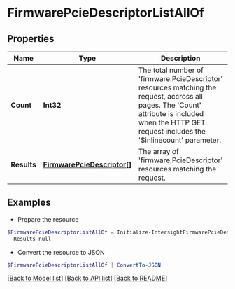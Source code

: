 # FirmwarePcieDescriptorListAllOf
## Properties

Name | Type | Description | Notes
------------ | ------------- | ------------- | -------------
**Count** | **Int32** | The total number of &#39;firmware.PcieDescriptor&#39; resources matching the request, accross all pages. The &#39;Count&#39; attribute is included when the HTTP GET request includes the &#39;$inlinecount&#39; parameter. | [optional] 
**Results** | [**FirmwarePcieDescriptor[]**](FirmwarePcieDescriptor.md) | The array of &#39;firmware.PcieDescriptor&#39; resources matching the request. | [optional] 

## Examples

- Prepare the resource
```powershell
$FirmwarePcieDescriptorListAllOf = Initialize-IntersightFirmwarePcieDescriptorListAllOf  -Count null `
 -Results null
```

- Convert the resource to JSON
```powershell
$FirmwarePcieDescriptorListAllOf | ConvertTo-JSON
```

[[Back to Model list]](../README.md#documentation-for-models) [[Back to API list]](../README.md#documentation-for-api-endpoints) [[Back to README]](../README.md)

